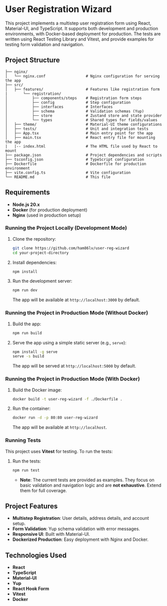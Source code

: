 # User Registration Wizard

This project implements a multistep user registration form using React, Material-UI, and TypeScript. It supports both
development and production environments, with Docker-based deployment for production. The tests are written using React
Testing Library and Vitest, and provide examples for testing form validation and navigation.

## Project Structure

```
├── nginx/
│   └── nginx.conf                  # Nginx configuration for serving the app
├── src/
│   ├── features/                   # Features like registration form
|       └── registration/
│           ├── components/steps    # Registration form steps
│           ├── config              # Step configuration
│           ├── interfaces          # Interfaces
│           ├── schema              # Validation schemas (Yup)
│           ├── store               # Zustand store and state provider
│           └── types               # Shared types for fields/values
│   ├── theme/                      # Material-UI theme configurations
│   ├── tests/                      # Unit and integration tests
│   ├── App.tsx                     # Main entry point for the app
│   ├── main.tsx                    # React entry file for mounting the app
|   |-- index.html                  # The HTML file used by React to mount
├── package.json                    # Project dependencies and scripts
├── tsconfig.json                   # TypeScript configuration
├── Dockerfile                      # Dockerfile for production environment
├── vite.config.ts                  # Vite configuration
└── README.md                       # This file
```

## Requirements

- **Node.js 20.x**
- **Docker** (for production deployment)
- **Nginx** (used in production setup)

### Running the Project Locally (Development Mode)

1. Clone the repository:

   ```bash
   git clone https://github.com/ham86lv/user-reg-wizard
   cd your-project-directory
   ```

2. Install dependencies:

   ```bash
   npm install
   ```

3. Run the development server:

   ```bash
   npm run dev
   ```

   The app will be available at `http://localhost:3000` by default.

### Running the Project in Production Mode (Without Docker)

1. Build the app:

   ```bash
   npm run build
   ```

2. Serve the app using a simple static server (e.g., `serve`):

   ```bash
   npm install -g serve
   serve -s build
   ```

   The app will be served at `http://localhost:5000` by default.

### Running the Project in Production Mode (With Docker)

1. Build the Docker image:

   ```bash
   docker build -t user-reg-wizard -f ./Dockerfile .
   ```

2. Run the container:

   ```bash
   docker run -d -p 80:80 user-reg-wizard
   ```

   The app will be available at `http://localhost`.

### Running Tests

This project uses **Vitest** for testing. To run the tests:

1. Run the tests:

   ```bash
   npm run test
   ```

    - **Note**: The current tests are provided as examples. They focus on basic validation and navigation logic and are
      **not exhaustive**. Extend them for full coverage.

## Project Features

- **Multistep Registration**: User details, address details, and account setup.
- **Form Validation**: Yup schema validation with error messages.
- **Responsive UI**: Built with Material-UI.
- **Dockerized Production**: Easy deployment with Nginx and Docker.

## Technologies Used

- **React**
- **TypeScript**
- **Material-UI**
- **Yup**
- **React Hook Form**
- **Vitest**
- **Docker**